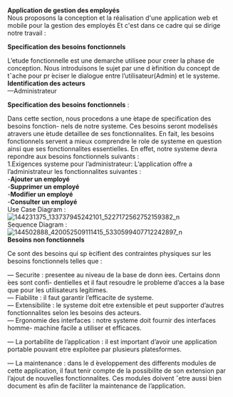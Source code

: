  **Application de gestion des employés** <br/>
 Nous proposons la conception et la réalisation d'une application web et mobile pour la gestion des employés Et c'est dans ce cadre qui se dirige notre travail :
 
**Specification des besoins fonctionnels**

L’etude fonctionnelle est une demarche utilisee pour creer la phase de conception. Nous
introduisons le sujet par une d ́efinition du concept de tˆache pour pr ́eciser le dialogue entre
l’utilisateur(Admin) et le systeme. <br/>
**Identification des acteurs** <br/>
—Administrateur

**Specification des besoins fonctionnels**  : <br/>

Dans cette section, nous procedons a une  ́etape de specification des besoins fonction-
nels de notre systeme. Ces besoins seront modelisés atravers une  ́etude detaillee de ses
fonctionnalites. En fait, les besoins fonctionnels servent a mieux comprendre le role de systeme
 en question ainsi que ses fonctionnalites essentielles. En effet, notre systeme devra  
repondre aux besoins fonctionnels suivants :<br/>
1.Exigences systeme pour l’administrateur:
L’application offre a l’administrateur les fonctionnalites suivantes :<br/>
 -**Ajouter un employé** <br/>
 -**Supprimer un employé** <br/>
 -**Modifier un employé** <br/>
 -**Consulter un employé** <br/>
 Use Case Diagram :
 ![144231375_133737945242101_5227172562752159382_n](https://user-images.githubusercontent.com/72987959/106424739-fd0d1e00-6462-11eb-9704-eadfd2937ded.jpg)<br/>
 Sequence Diagram :
 ![144502888_420052509111415_5330599407712242897_n](https://user-images.githubusercontent.com/72987959/106424856-38a7e800-6463-11eb-8790-a2137304d058.jpg)<br>
 **Besoins non fonctionnels**
 
 Ce sont des besoins qui sp ́ecifient des contraintes physiques sur les besoins fonctionnels
telles que : </br>

— Securite : presentee au niveau de la base de donn ́ees. Certains donn ́ees sont confi-
dentielles et il faut resoudre le probleme d’acces a la base que pour les utilisateurs legitimes. <br/>
— Fiabilite : il faut garantir l’efficacite de systeme. <br/>
— Extensibilite : le systeme doit etre extensible et peut supporter d’autres fonctionnalites
 selon les besoins des acteurs. <br/>
— Ergonomie des interfaces : notre systeme doit fournir des interfaces homme-
machine facile a utiliser et efficaces. <br/>

— La portabilite de l’application : il est important d’avoir une application portable pouvant etre exploitee par plusieurs platesformes. <br/>

— La maintenance : dans le d ́eveloppement des differents modules de cette application, il faut tenir compte de la possibilite de son extension par l’ajout de nouvelles
fonctionnalites. Ces modules doivent ˆetre aussi bien document ́es afin de faciliter la
maintenance de l’application.
